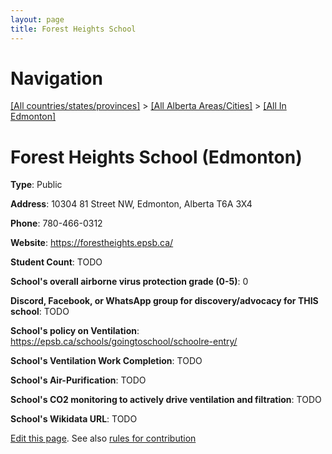 ```yaml
---
layout: page
title: Forest Heights School
---
```

# Navigation

[[All countries/states/provinces]](../../..) > [[All Alberta Areas/Cities]](../..) > [[All In Edmonton]](..)

# Forest Heights School (Edmonton)

**Type**: Public

**Address**: 10304 81 Street NW, Edmonton, Alberta T6A 3X4

**Phone**: 780-466-0312

**Website**: <https://forestheights.epsb.ca/>

**Student Count**: TODO

**School's overall airborne virus protection grade (0-5)**: 0

**Discord, Facebook, or WhatsApp group for discovery/advocacy for THIS school**: TODO

**School's policy on Ventilation**: <https://epsb.ca/schools/goingtoschool/schoolre-entry/>

**School's Ventilation Work Completion**: TODO

**School's Air-Purification**: TODO

**School's CO2 monitoring to actively drive ventilation and filtration**: TODO

**School's Wikidata URL**: TODO


[Edit this page](https://github.com/ventilate-schools/AB/edit/main/./Edmonton/Forest_Heights_School.md). See also [rules for contribution](../../../contribution-rules/)